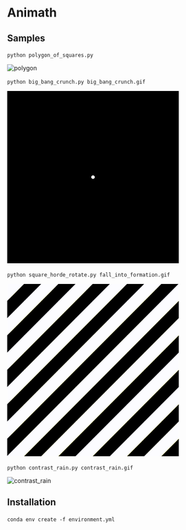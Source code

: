 # Animath

## Samples

`python polygon_of_squares.py`

![polygon](./asset/three_four_five.gif "polygon")

`python big_bang_crunch.py big_bang_crunch.gif`

![crunch](./asset/big_bang_crunch.gif "crunch")

`python square_horde_rotate.py fall_into_formation.gif`

![fall_into_formation](./asset/fall_into_formation.gif "fall into formation")

`python contrast_rain.py contrast_rain.gif`

![contrast_rain](./asset/contrast_rain.gif "contrast rain")


## Installation

`conda env create -f environment.yml`